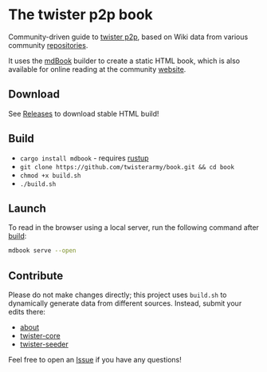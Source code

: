 # The twister p2p book

Community-driven guide to [twister p2p](http://twister.net.co/), based on Wiki data from various community [repositories](https://github.com/orgs/twisterarmy/repositories).

It uses the [mdBook](https://github.com/rust-lang/mdBook) builder to create a static HTML book,
which is also available for online reading at the community [website](https://twisterarmy.github.io/book).

## Download

See [Releases](https://github.com/twisterarmy/book/releases) to download stable HTML build!

## Build

* `cargo install mdbook` - requires [rustup](https://rustup.rs/)
* `git clone https://github.com/twisterarmy/book.git && cd book`
* `chmod +x build.sh`
* `./build.sh`

## Launch

To read in the browser using a local server, run the following command after [build](#build):

``` bash
mdbook serve --open
```

## Contribute

Please do not make changes directly; this project uses `build.sh` to dynamically generate data from different sources.
Instead, submit your edits there:

* [about](https://github.com/twisterarmy/book/wiki)
* [twister-core](https://github.com/twisterarmy/twister-core/wiki)
* [twister-seeder](https://github.com/twisterarmy/twister-seeder/wiki)

Feel free to open an [Issue](https://github.com/twisterarmy/book/issues) if you have any questions!